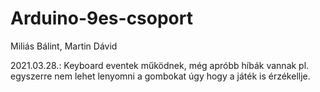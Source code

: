 # Arduino-9es-csoport
Miliás Bálint,
Martin Dávid

2021.03.28.: Keyboard eventek működnek, még apróbb híbák vannak pl. egyszerre nem lehet lenyomni a gombokat úgy hogy a játék is érzékellje. 
